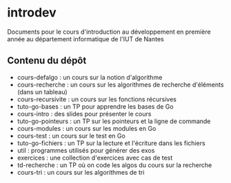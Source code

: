 # introdev

Documents pour le cours d'introduction au développement  en première année au département informatique de l'IUT de Nantes

## Contenu du dépôt

- cours-defalgo : un cours sur la notion d'algorithme
- cours-recherche : un cours sur les algorithmes de recherche d'éléments (dans un tableau)
- cours-recursivite : un cours sur les fonctions récursives
- tuto-go-bases : un TP pour apprendre les bases de Go
- cours-intro : des slides pour présenter le cours
- tuto-go-pointeurs : un TP sur les pointeurs et la ligne de commande
- cours-modules : un cours sur les modules en Go
- cours-test : un cours sur le test en Go
- tuto-go-fichiers : un TP sur la lecture et l'écriture dans les fichiers
- util : programmes utilisés pour générer des exos
- exercices : une collection d'exercices avec cas de test
- td-recherche : un TP où on code les algos du cours sur la recherche
- cours-tri : un cours sur les algorithmes de tri
